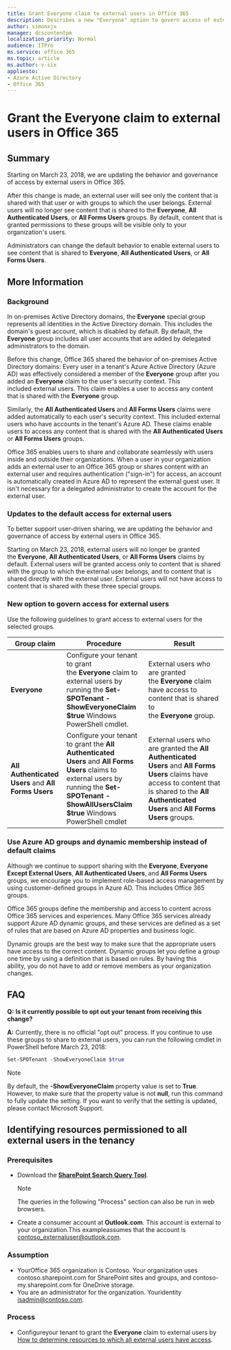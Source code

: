 ```yaml
---
title: Grant Everyone claim to external users in Office 365
description: Describes a new "Everyone" option to govern access of external users in Office 365 and identify resources that are granted permissions to all external users.
author: simonxjx
manager: dcscontentpm
localization_priority: Normal
audience: ITPro
ms.service: office 365
ms.topic: article
ms.author: v-six
appliesto:
- Azure Active Directory
- Office 365
---
```


# Grant the Everyone claim to external users in Office 365

## Summary

Starting on March 23, 2018, we are updating the behavior and governance of access by external users in Office 365.

After this change is made, an external user will see only the content that is shared with that user or with groups to which the user belongs. External users will no longer see content that is shared to the **Everyone**, **All Authenticated Users**, or **All Forms Users** groups. By default, content that is granted permissions to these groups will be visible only to your organization's users.

Administrators can change the default behavior to enable external users to see content that is shared to **Everyone**, **All Authenticated Users**, or **All Forms Users**. 

## More Information

### Background

In on-premises Active Directory domains, the **Everyone** special group represents all identities in the Active Directory domain. This includes the domain's guest account, which is disabled by default. By default, the **Everyone** group includes all user accounts that are added by delegated administrators to the domain.
 
Before this change, Office 365 shared the behavior of on-premises Active Directory domains: Every user in a tenant's Azure Active Directory (Azure AD) was effectively considered a member of the **Everyone** group after you added an **Everyone** claim to the user's security context. This included external users. This claim enables a user to access any content that is shared with the **Everyone** group.
 
Similarly, the **All Authenticated Users** and **All Forms Users** claims were added automatically to each user's security context. This included external users who have accounts in the tenant's Azure AD. These claims enable users to access any content that is shared with the **All Authenticated Users** or **All Forms Users** groups.
 
Office 365 enables users to share and collaborate seamlessly with users inside and outside their organizations. When a user in your organization adds an external user to an Office 365 group or shares content with an external user and requires authentication ("sign-in") for access, an account is automatically created in Azure AD to represent the external guest user. It isn't necessary for a delegated administrator to create the account for the external user.
 
### Updates to the default access for external users

To better support user-driven sharing, we are updating the behavior and governance of access by external users in Office 365.
 
Starting on March 23, 2018, external users will no longer be granted the **Everyone**, **All Authenticated Users**, or **All Forms Users** claims by default. External users will be granted access only to content that is shared with the group to which the external user belongs, and to content that is shared directly with the external user. External users will not have access to content that is shared with these three special groups.
 
### New option to govern access for external users

Use the following guidelines to grant access to external users for the selected groups. 

| **Group claim**| **Procedure**| **Result**  |
|---|---|---|
|**Everyone**|Configure your tenant to grant the **Everyone** claim to external users by running the **Set-SPOTenant -ShowEveryoneClaim $true** Windows PowerShell cmdlet.|External users who are granted the **Everyone** claim  have access to content that is shared to the **Everyone** group.|
|**All Authenticated Users** and **All Forms Users**|Configure your tenant to grant the **All Authenticated Users** and **All Forms Users** claims to external users by running the **Set-SPOTenant -ShowAllUsersClaim $true** Windows PowerShell cmdlet|External users who are granted the **All Authenticated Users** and **All Forms Users** claims have access to content that is shared to the **All Authenticated Users** and **All Forms Users** groups.|

### Use Azure AD groups and dynamic membership instead of default claims

Although we continue to support sharing with the **Everyone**, **Everyone Except External Users**, **All Authenticated Users**, and **All Forms Users** groups, we encourage you to implement role-based access management by using customer-defined groups in Azure AD. This includes Office 365 groups.
 
Office 365 groups define the membership and access to content across Office 365 services and experiences. Many Office 365 services already support Azure AD dynamic groups, and these services are defined as a set of rules that are based on Azure AD properties and business logic.
 
Dynamic groups are the best way to make sure that the appropriate users have access to the correct content. Dynamic groups let you define a group one time by using a definition that is based on rules. By having this ability, you do not have to add or remove members as your organization changes. 

## FAQ

**Q:** **Is it currently possible to opt out your tenant from receiving this change?** 

**A:** Currently, there is no official "opt out" process. If you continue to use these groups to share to external users, you can run the following cmdlet in PowerShell before March 23, 2018: 
```powershell
Set-SPOTenant -ShowEveryoneClaim $true
```

> [!NOTE]
> By default, the **-ShowEveryoneClaim** property value is set to **True**. However, to make sure that the property value is not **null**, run this command to fully update the setting. If you want to verify that the setting is updated, please contact Microsoft Support. 

## Identifying resources permissioned to all external users in the tenancy

### Prerequisites

- Download the [**SharePoint Search Query Tool**](https://github.com/SharePoint/PnP-Tools/tree/master/Solutions/SharePoint.Search.QueryTool).

  > [!NOTE]
  > The queries in the following "Process" section can also be run in web browsers.    
- Create a consumer account at **Outlook.com**. This account is external to your organization.This exampleassumes that the account is contoso_externaluser@outlook.com.    
 
### Assumption

- YourOffice 365 organization is Contoso. Your organization uses contoso.sharepoint.com for SharePoint sites and groups, and contoso-my.sharepoint.com for OneDrive storage.    
- You are an administrator for the organization. Youridentity isadmin@contoso.com.    
 
### Process

- Configureyour tenant to grant the **Everyone** claim to external users by
[How to determine resources to which all external users have access](https://support.office.com/article/how-to-determine-resources-to-which-all-external-users-have-access-c3c8642b-cfb3-46b7-9f5a-ce27a6cb8ea1).    